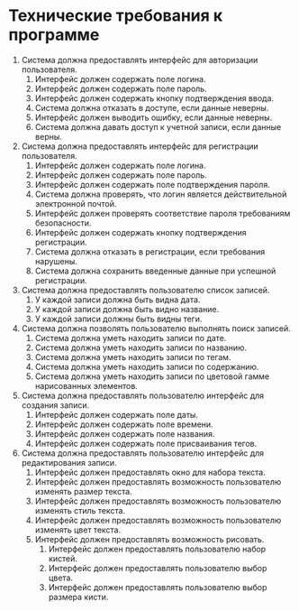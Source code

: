 ﻿# Технические требования к программе
1) Система должна предоставлять интерфейс для авторизации пользователя.
   1) Интерфейс должен содержать поле логина.
   1) Интерфейс должен содержать поле пароль.
   1) Интерфейс должен содержать кнопку подтверждения ввода.
   1) Система должна отказать в доступе, если данные неверны.
   1) Интерфейс должен выводить ошибку, если данные неверны.
   1) Система должна давать доступ к учетной записи, если данные верны.
1) Система должна предоставлять интерфейс для регистрации пользователя.
   1) Интерфейс должен содержать поле логина.
   1) Интерфейс должен содержать поле пароль.
   1) Интерфейс должен содержать поле подтверждения пароля.
   1) Система должна проверять, что логин является действительной электронной почтой.
   1) Интерфейс должен проверять соответствие пароля требованиям безопасности.
   1) Интерфейс должен содержать кнопку подтверждения регистрации.
   1) Система должна отказать в регистрации, если требования нарушены.
   1) Система должна сохранить введенные данные при успешной регистрации.
1) Система должна предоставлять пользователю список записей.
   1) У каждой записи должна быть видна дата.
   1) У каждой записи должна быть видно название.
   1) У каждой записи должны быть видны теги.
1) Система должна позволять пользователю выполнять поиск записей.
   1) Система должна уметь находить записи по дате.
   1) Система должна уметь находить записи по названию.
   1) Система должна уметь находить записи по тегам.
   1) Система должна уметь находить записи по содержанию.
   1) Система должна уметь находить записи по цветовой гамме нарисованных элементов.
1) Система должна предоставлять пользователю интерфейс для создания записи.
   1) Интерфейс должен содержать поле даты.
   1) Интерфейс должен содержать поле времени.
   1) Интерфейс должен содержать поле названия.
   1) Интерфейс должен содержать поле присваивания тегов.
1) Система должна предоставлять пользователю интерфейс для редактирования записи.
   1) Интерфейс должен предоставлять окно для набора текста.
   1) Интерфейс должен предоставлять возможность пользователю изменять размер текста.
   1) Интерфейс должен предоставлять возможность пользователю изменять стиль текста.
   1) Интерфейс должен предоставлять возможность пользователю изменять цвет текста.
   1) Интерфейс должен предоставлять возможность рисовать.
      1) Интерфейс должен предоставлять пользователю набор кистей.
      1) Интерфейс должен предоставлять пользователю выбор цвета.
      1) Интерфейс должен предоставлять пользователю выбор размера кисти.
